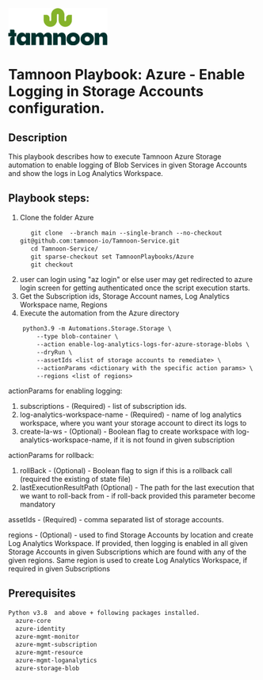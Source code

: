 
<img src="../../images/icons/Tamnoon.png" width="200"/>

# Tamnoon Playbook: Azure  - Enable Logging in Storage Accounts configuration.


## Description
This playbook describes how to execute Tamnoon Azure Storage automation to enable 
logging of Blob Services in given Storage Accounts and show the logs in Log Analytics Workspace.


## Playbook steps:
1. Clone the folder Azure
   ``````
      git clone  --branch main --single-branch --no-checkout git@github.com:tamnoon-io/Tamnoon-Service.git
      cd Tamnoon-Service/
      git sparse-checkout set TamnoonPlaybooks/Azure
      git checkout

   ``````  
2. user can login using "az login" or else user may get redirected to azure login screen for getting authenticated once the script execution starts.
3. Get the Subscription ids, Storage Account names, Log Analytics Workspace name, Regions
4. Execute the automation from the Azure directory

``````
    python3.9 -m Automations.Storage.Storage \
        --type blob-container \
        --action enable-log-analytics-logs-for-azure-storage-blobs \
        --dryRun \
        --assetIds <list of storage accounts to remediate> \
        --actionParams <dictionary with the specific action params> \
        --regions <list of regions>
``````

   actionParams for enabling logging:
   1. subscriptions - (Required) - list of subscription ids.
   2. log-analytics-workspace-name - (Required) - name of log analytics workspace, where 
      you want your storage account to direct its logs to
   3. create-la-ws - (Optional) - Boolean flag to create workspace with
      log-analytics-workspace-name, if it is not found in given subscription

   actionParams for rollback:
   1. rollBack - (Optional) - Boolean flag to sign if this is a rollback call (required the
      existing of state file)
   2. lastExecutionResultPath (Optional) - The path for the last execution that we want to 
      roll-back from - if roll-back provided this parameter become mandatory

   assetIds - (Required) - comma separated list of storage accounts.

   regions - (Optional) - used to find Storage Accounts by location and create Log Analytics
      Workspace.
         If provided, then logging is enabled in all given Storage Accounts in given 
      Subscriptions which are found with any of the given regions. Same region is used to
      create Log Analytics Workspace, if required
      in given Subscriptions

## Prerequisites 
    Python v3.8  and above + following packages installed.    
      azure-core
      azure-identity
      azure-mgmt-monitor
      azure-mgmt-subscription
      azure-mgmt-resource
      azure-mgmt-loganalytics
      azure-storage-blob
